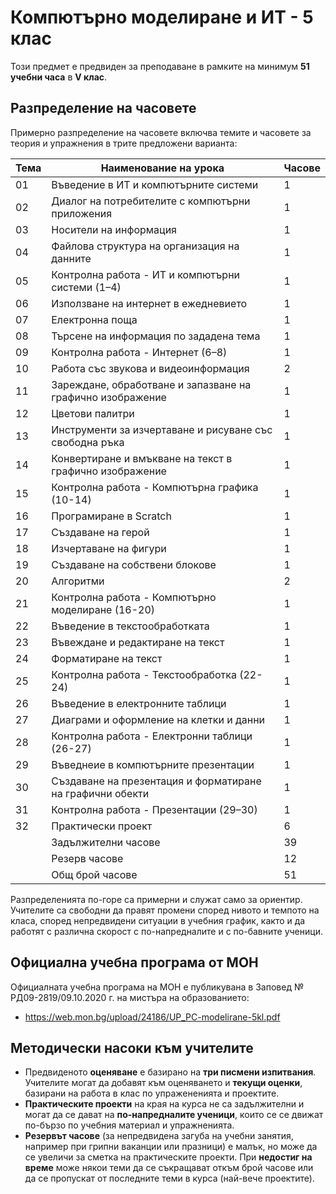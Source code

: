 # Компютърно моделиране и ИТ - 5 клас

Този предмет е предвиден за преподаване в рамките на минимум **51 учебни часа** в **V клас**.

## Разпределение на часовете

Примерно разпределение на часовете включва темите и часовете за теория и упражнения в трите предложени варианта:

| Тема | Наименование на урока                                        | Часове      |
|------|--------------------------------------------------------------|-------------|
|  01  | Въведение в ИТ и компютърните системи                        |      1      |
|  02  | Диалог на потребителите с компютърни приложения              |      1      |
|  03  | Носители на информация                                       |      1      |
|  04  | Файлова структура на организация на данните                  |      1      |
|  05  | Контролна работа - ИТ и компютърни системи (1–4)             |      1      |
|  06  | Използване на интернет в ежедневието                         |      1      |
|  07  | Електронна поща                                              |      1      |
|  08  | Търсене на информация по зададена тема                       |      1      |
|  09  | Контролна работа - Интернет (6–8)                            |      1      |
|  10  | Работа със звукова и видеоинформация                         |      2      |
|  11  | Зареждане, обработване и запазване на графично изображение   |      1      |
|  12  | Цветови палитри                                              |      1      |
|  13  | Инструменти за изчертаване и рисуване със свободна ръка      |      1      |
|  14  | Конвертиране и вмъкване на текст в графично изображение      |      1      |
|  15  | Контролна работа - Компютърна графика (10-14)                |      1      |
|  16  | Програмиране в Scratch                                       |      1      |
|  17  | Създаване на герой                                           |      1      |
|  18  | Изчертаване на фигури                                        |      1      |
|  19  | Създаване на собствени блокове                               |      1      |
|  20  | Алгоритми                                                    |      2      |
|  21  | Контролна работа - Компютърно моделиране (16-20)             |      1      |
|  22  | Въведение в текстообработката                                |      1      |
|  23  | Въвеждане и редактиране на текст                             |      1      |
|  24  | Форматиране на текст                                         |      1      |
|  25  | Контролна работа - Текстообработка (22-24)                   |      1      |
|  26  | Въведение в електронните таблици                             |      1      |
|  27  | Диаграми и оформление на клетки и данни                      |      1      |
|  28  | Контролна работа - Електронни таблици (26-27)                |      1      |
|  29  | Въведнеие в компютърните презентации                         |      1      |
|  30  | Създаване на презентация и форматиране на графични обекти    |      1      |
|  31  | Контролна работа - Презентации (29–30)                       |      1      |
|  32  | Практически проект                                          |      6      |
|      | Задължителни часове                                          |     39      |
|      | Резерв часове                                                |     12      |
|      | Общ брой часове                                              |     51      |

Разпределенията по-горе са примерни и служат само за ориентир. Учителите са свободни да правят промени според нивото и темпото на класа, според непредвидени ситуации в учебния график, както и да работят с различна скорост с по-напредналите и с по-бавните ученици.

## Официална учебна програма от МОН

Официалната учебна програма на МОН е публикувана в Заповед № РД09-2819/09.10.2020 г. на мистъра на образованието:
  - https://web.mon.bg/upload/24186/UP_PC-modelirane-5kl.pdf

## Методически насоки към учителите

  - Предвиденото **оценяване** е базирано на **три писмени изпитвания**. Учителите могат да добавят към оценяването и **текущи оценки**, базирани на работа в клас по упражененията и проектите.
  - **Практическите проекти** на края на курса не са задължителни и могат да се дават на **по-напредналите ученици**, които се се движат по-бързо по учебния материал и упражненията.
  - **Резервът часове** (за непредвидена загуба на учебни занятия, например при грипни ваканции или празници) е малък, но може да се увеличи за сметка на практическите проекти. При **недостиг на време** може някои теми да се съкращават откъм брой часове или да се пропускат от последните теми в курса (най-вече проектите).
